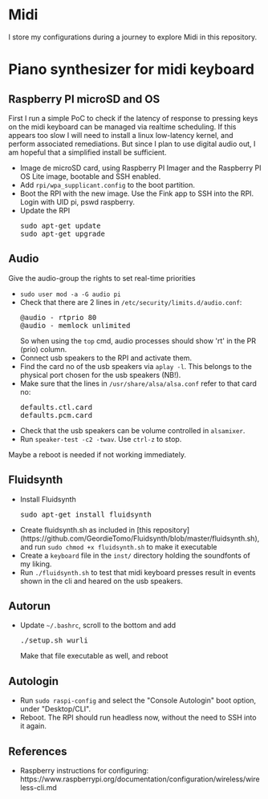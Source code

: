 # Midi
I store my configurations during a journey to explore Midi in this repository.

<h1>Piano synthesizer for midi keyboard</h1>
<h2>Raspberry PI microSD and OS</h2>
First I run a simple PoC to check if the latency of response to pressing keys on the midi keyboard can be managed via realtime scheduling. If this appears too slow I will need to install a linux low-latency kernel, and perform associated remediations. But since I plan to use digital audio out, I am hopeful that a simplified install be sufficient.
<ul>
<li>Image de microSD card, using Raspberry PI Imager and the Raspberry PI OS Lite image, bootable and SSH enabled.</li>
<li>Add <code>rpi/wpa_supplicant.config</code> to the boot partition.</li>
<li>Boot the RPI with the new image. Use the Fink app to SSH into the RPI. Login with UID pi, pswd raspberry.</li>
<li>Update the RPI
<pre>
sudo apt-get update
sudo apt-get upgrade
</pre>
</li>
</ul>
<h2>Audio</h2>
Give the audio-group the rights to set real-time priorities
<ul>
<li><code>sudo user mod -a -G audio pi</code> </li>
<li>Check that there are 2 lines in <code>/etc/security/limits.d/audio.conf</code>:
<pre>
@audio - rtprio 80
@audio - memlock unlimited
</pre>So when using the <code>top</code> cmd, audio processes should show 'rt' in the PR (prio) column.
</li>
<li>Connect usb speakers to the RPI and activate them.</li>
<li>Find the card no of the usb speakers via <code>aplay -l</code>. This belongs to the physical port chosen for the usb speakers (NB!).</li>
<li>Make sure that the lines in <code>/usr/share/alsa/alsa.conf</code> refer to that card no:
<pre>
defaults.ctl.card <x>
defaults.pcm.card <y>
</pre></li>
<li>Check that the usb speakers can be volume controlled in <code>alsamixer</code>.</li>
<li>Run <code>speaker-test -c2 -twav</code>. Use <code>ctrl-z</code> to stop.</li>
</ul>
Maybe a reboot is needed if not working immediately.
<h2>Fluidsynth</h2>
<ul>
<li>Install Fluidsynth
<pre>
sudo apt-get install fluidsynth
</pre>
</li>
<li>Create fluidsynth.sh as included in [this repository](https://github.com/GeordieTomo/Fluidsynth/blob/master/fluidsynth.sh), and run <code>sudo chmod +x fluidsynth.sh</code> to make it executable</li>
<li>Create a <code>keyboard</code> file in the <code>inst/</code> directory holding the soundfonts of my liking.</li>
<li>Run <code>./fluidsynth.sh</code> to test that midi keyboard presses result in events shown in the cli and heared on the usb speakers.</li>
</ul>
<h2>Autorun</h2>
<ul>
<li>Update <code>~/.bashrc</code>, scroll to the bottom and add<pre>
./setup.sh wurli
</pre>Make that file executable as well, and reboot</li>
</ul>
<h2>Autologin</h2>
<ul>
<li>Run <code>sudo raspi-config</code> and select the "Console Autologin" boot option, under "Desktop/CLI".</li>
<li>Reboot. The RPI should run headless now, without the need to SSH into it again.</li>
</ul>
<h2>References</h2>
<ul>
<li>Raspberry instructions for configuring: https://www.raspberrypi.org/documentation/configuration/wireless/wireless-cli.md  </li>
</ul>

